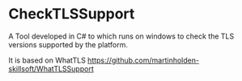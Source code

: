 # CheckTLSSupport
A Tool developed in C# to which runs on windows to check the TLS versions supported by the platform.

It is based on WhatTLS https://github.com/martinholden-skillsoft/WhatTLSSupport
